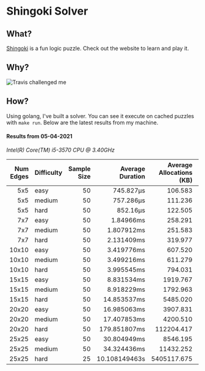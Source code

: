 # Shingoki Solver

## What?
[Shingoki](https://www.puzzle-shingoki.com) is a fun logic puzzle. Check out the website to learn and play it.

## Why?

![Travis challenged me](https://user-images.githubusercontent.com/23204038/112846696-f1f1fb00-906b-11eb-9693-3130ce4e78d7.png)

## How?

Using golang, I've built a solver. You can see it execute on cached puzzles with `make run`. Below are the latest results from my machine.

</startResults>

#### Results from 05-04-2021

_Intel(R) Core(TM) i5-3570 CPU @ 3.40GHz_

|Num Edges|Difficulty|Sample Size|Average Duration|Average Allocations (KB)|Average Garbage Collections|Average GC Pause|
|-:|-|-:|-:|-:|-:|-:|
|5x5|easy|50|745.827µs|106.583|0.00|0s|
|5x5|medium|50|757.286µs|111.236|0.00|0s|
|5x5|hard|50|852.16µs|122.505|0.00|0s|
|7x7|easy|50|1.84966ms|258.291|0.00|0s|
|7x7|medium|50|1.807912ms|251.583|0.00|0s|
|7x7|hard|50|2.131409ms|319.977|0.00|0s|
|10x10|easy|50|3.419776ms|607.520|0.00|0s|
|10x10|medium|50|3.499216ms|611.279|0.00|0s|
|10x10|hard|50|3.995545ms|794.031|0.00|0s|
|15x15|easy|50|8.831534ms|1919.767|0.00|0s|
|15x15|medium|50|8.918229ms|1792.963|0.00|0s|
|15x15|hard|50|14.853537ms|5485.020|0.08|8.581µs|
|20x20|easy|50|16.985063ms|3907.831|0.00|0s|
|20x20|medium|50|17.407853ms|4200.510|0.02|2.467µs|
|20x20|hard|50|179.851807ms|112204.417|1.70|149.37µs|
|25x25|easy|50|30.804949ms|8546.195|0.02|1.003µs|
|25x25|medium|50|34.324436ms|11432.252|0.10|6.218µs|
|25x25|hard|25|10.108149463s|5405117.675|39.64|5.117722ms|
